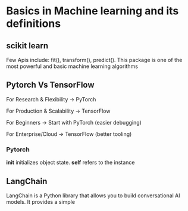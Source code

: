 # Basics in Machine learning and its definitions 
## scikit learn
Few Apis include: fit(), transform(), predict(). This package is one of the most powerful and basic machine learning algorithms 

## Pytorch Vs TensorFlow

For Research & Flexibility → PyTorch
  
For Production & Scalability → TensorFlow
  
For Beginners → Start with PyTorch (easier debugging)
  
For Enterprise/Cloud → TensorFlow (better tooling)   
  
### Pytorch
__init__ initializes object state. __self__ refers to the instance 

## LangChain 
LangChain is a Python library that allows you to build conversational AI models. It provides a simple 
